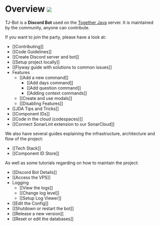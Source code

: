 # Overview ![](https://i.imgur.com/Kq68zt9.png)

TJ-Bot is a **Discord Bot** used on the [Together Java](https://discord.com/invite/xxfuxzk) server. It is maintained by the community, anyone can contribute.

If you want to join the party, please have a look at:
* [[Contributing]]
* [[Code Guidelines]]
* [[Create Discord server and bot]]
* [[Setup project locally]]
* [[Flyway guide with solutions to common issues]]
* Features
  * [[Add a new command]]
    * [[Add days command]]
    * [[Add question command]]
    * [[Adding context commands]]
  * [[Create and use modals]]
  * [[Disabling Features]]
* [[JDA Tips and Tricks]]
* [[Component IDs]]
* [[Code in the cloud (codespaces)]]
* [[Connect SonarLint extension to our SonarCloud]]

We also have several guides explaining the infrastructure, architecture and flow of the project:
* [[Tech Stack]]
* [[Component ID Store]]

As well as some tutorials regarding on how to maintain the project:
* [[Discord Bot Details]]
* [[Access the VPS]]
* Logging
  * [[View the logs]]
  * [[Change log level]]
  * [[Setup Log Viewer]]
* [[Edit the Config]]
* [[Shutdown or restart the bot]]
* [[Release a new version]]
* [[Reset or edit the databases]]